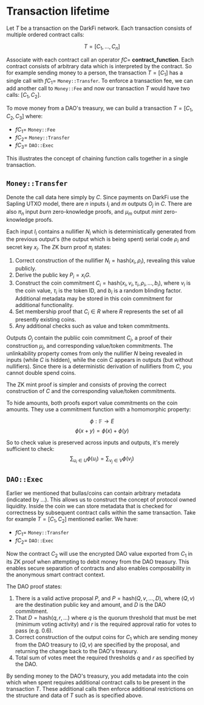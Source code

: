 Transaction lifetime
====================

Let $T$ be a transaction on the DarkFi network. Each transaction
consists of multiple ordered contract calls:

$$ T = [C_1, …, C_n] $$

Associate with each contract call an operator $fC =$
**contract_function**.  Each contract consists of arbitrary data which
is interpreted by the contract. So for example sending money to a
person, the transaction $T = [C_1]$ has a single call with $fC_1 =$
`Money::Transfer`. To enforce a transaction fee, we can add another
call to `Money::Fee` and now our transaction $T$ would have two calls:
$[C_1, C_2]$.

To move money from a DAO's treasury, we can build a transaction
$T = [C_1, C_2, C_3]$ where:

* $fC_1 =$ `Money::Fee`
* $fC_2 =$ `Money::Transfer`
* $fC_3 =$ `DAO::Exec`

This illustrates the concept of chaining function calls together in
a single transaction.

## `Money::Transfer`

Denote the call data here simply by $C$. Since payments on DarkFi use
the Sapling UTXO model, there are $n$ inputs $I_i$ and $m$ outputs
$O_j$ in $C$. There are also $\pi_n$ input _burn_ zero-knowledge
proofs, and $\mu_m$ output _mint_ zero-knowledge proofs.

Each input $I_i$ contains a nullifier $N_i$ which is deterministically
generated from the previous output's (the output which is being spent)
serial code $\rho_i$ and secret key $x_i$. The ZK burn proof $\pi_i$
states:

1. Correct construction of the nullifier $N_i = \textrm{hash}(x_i, ρ_i)$,
   revealing this value publicly.
2. Derive the public key $P_i = x_iG$.
3. Construct the coin commitment $C_i = \textrm{hash}(x_i, v_i, \tau_i, \rho_i, …, b_i)$,
   where $v_i$ is the coin value, $\tau_i$ is the token ID, and $b_i$
   is a random blinding factor. Additional metadata may be stored in
   this coin commitment for additional functionality.
4. Set membership proof that $C_i \in R$ where $R$ represents the set
   of all presently existing coins.
5. Any additional checks such as value and token commitments.

Outputs $O_j$ contain the publiic coin commitment $C_j$, a proof of
their construction $\mu_j$, and corresponding value/token commitments.
The unlinkability property comes from only the nullifier $N$ being
revealed in inputs (while $C$ is hidden), while the coin $C$ appears
in outputs (but without nullifiers). Since there is a deterministic
derivation of nullifiers from $C$, you cannot double spend coins.

The ZK mint proof is simpler and consists of proving the correct
construction of $C$ and the corresponding value/token commitments.

To hide amounts, both proofs export value commitments on the coin
amounts. They use a commitment function with a homomorphic property:

$$ \phi : \mathbb{F} \rightarrow E $$
$$ \phi(x + y) = \phi(x) + \phi(y) $$

So to check value is preserved across inputs and outputs, it's merely
sufficient to check:
$$ \sum_{u_i \in U} \phi(u_i) = \sum_{v_j \in V} \phi(v_j) $$

## `DAO::Exec`

Earlier we mentioned that bullas/coins can contain arbitrary metadata
(indicated by …). This allows us to construct the concept of protocol
owned liquidity. Inside the coin we can store metadata that is checked
for correctness by subsequent contract calls within the same transaction.
Take for example $T = [C_1, C_2]$ mentioned earlier. We have:

* $fC_1 =$ `Money::Transfer`
* $fC_2 =$ `DAO::Exec`

Now the contract $C_2$ will use the encrypted DAO value exported
from $C_1$ in its ZK proof when attempting to debit money from the
DAO treasury. This enables secure separation of contracts and also
enables composability in the anonymous smart contract context.

The DAO proof states:

1. There is a valid active proposal $P$, and
   $P = \textrm{hash}(Q, v, …, D)$, where $(Q, v)$ are the destination
   public key and amount, and $D$ is the DAO commitment.
2. That $D = \textrm{hash}(q, r, …)$ where $q$ is the quorum threshold
   that must be met (minimum voting activity) and $r$ is the required
   approval ratio for votes to pass (e.g. 0.6).
3. Correct construction of the output coins for $C_1$ which are sending
   money from the DAO treasury to $(Q, v)$ are specified by the
   proposal, and returning the change back to the DAO's treasury.
4. Total sum of votes meet the required thresholds $q$ and $r$ as
   specified by the DAO.

By sending money to the DAO's treasury, you add metadata into the coin
which when spent requires additional contract calls to be present in
the transaction $T$. These additional calls then enforce additional
restrictions on the structure and data of $T$ such as is specified
above.
